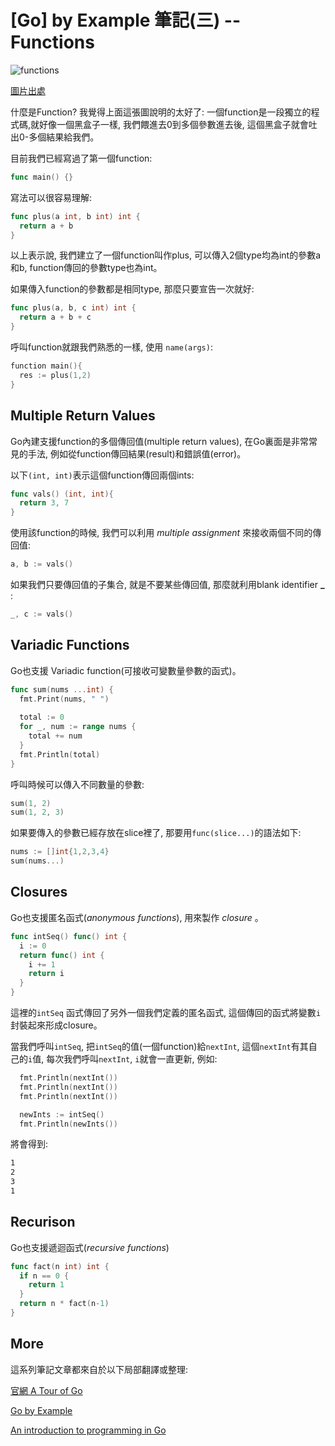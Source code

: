 # [Go] by Example 筆記(三) -- Functions


![functions](http://www.golang-book.com/public/img/intro/10000000000001FF000000A90C708B88.noatx1.png)

[圖片出處](http://www.golang-book.com/books/intro/7)

什麼是Function? 我覺得上面這張圖說明的太好了: 一個function是一段獨立的程式碼,就好像一個黑盒子一樣,  我們餵進去0到多個參數進去後, 這個黑盒子就會吐出0-多個結果給我們。

目前我們已經寫過了第一個function: 

``` go
func main() {}
```

寫法可以很容易理解: 

``` go 
func plus(a int, b int) int {
  return a + b
}
```

以上表示說, 我們建立了一個function叫作plus, 可以傳入2個type均為int的參數a和b, function傳回的參數type也為int。

如果傳入function的參數都是相同type, 那麼只要宣告一次就好: 

``` go 
func plus(a, b, c int) int {
  return a + b + c
}
```

呼叫function就跟我們熟悉的一樣, 使用 `name(args)`: 

``` go
function main(){
  res := plus(1,2)
}
```

## Multiple Return Values

Go內建支援function的多個傳回值(multiple return values), 在Go裏面是非常常見的手法, 例如從function傳回結果(result)和錯誤值(error)。

以下`(int, int)`表示這個function傳回兩個ints: 

``` go 
func vals() (int, int){
  return 3, 7
}
```

使用該function的時候, 我們可以利用 *multiple assignment* 來接收兩個不同的傳回值: 

``` go
a, b := vals()
```

如果我們只要傳回值的子集合, 就是不要某些傳回值, 那麼就利用blank identifier **_** :

``` go
_, c := vals()
```

## Variadic Functions

Go也支援 Variadic function(可接收可變數量參數的函式)。

``` go
func sum(nums ...int) {
  fmt.Print(nums, " ")
  
  total := 0
  for _, num := range nums {
    total += num
  }
  fmt.Println(total)
}
```

呼叫時候可以傳入不同數量的參數: 

``` go
sum(1, 2)
sum(1, 2, 3)
```

如果要傳入的參數已經存放在slice裡了, 那要用`func(slice...)`的語法如下:

``` go 
nums := []int{1,2,3,4}
sum(nums...)
```

## Closures

Go也支援匿名函式(*anonymous functions*), 用來製作 *closure* 。

``` go
func intSeq() func() int {
  i := 0
  return func() int {
    i += 1
    return i
  }
}
```

這裡的`intSeq` 函式傳回了另外一個我們定義的匿名函式, 這個傳回的函式將變數`i`封裝起來形成closure。

當我們呼叫`intSeq`, 把`intSeq`的值(一個function)給`nextInt`, 這個`nextInt`有其自己的`i`值, 每次我們呼叫`nextInt`, `i`就會一直更新, 例如: 

``` go
  fmt.Println(nextInt())
  fmt.Println(nextInt())
  fmt.Println(nextInt())

  newInts := intSeq()
  fmt.Println(newInts()) 
```

將會得到: 

``` bash
1
2
3
1
```

## Recurison

Go也支援遞迴函式(*recursive functions*)

``` go
func fact(n int) int {
  if n == 0 {
    return 1
  }
  return n * fact(n-1)
} 
```


## More

這系列筆記文章都來自於以下局部翻譯或整理: 

[官網 A Tour of Go](https://tour.golang.org/)

[Go by Example](https://gobyexample.com)

[An introduction to programming in Go](http://www.golang-book.com/)
